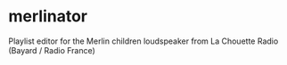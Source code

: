 # merlinator
Playlist editor for the Merlin children loudspeaker from La Chouette Radio (Bayard / Radio France)
